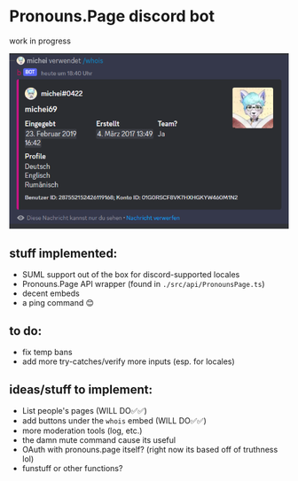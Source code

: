# Pronouns.Page discord bot

work in progress

![screenshot of the "/whois" command as of 22 feb 2023 (in german)](./static/ss.png)

## stuff implemented:
- SUML support out of the box for discord-supported locales
- Pronouns.Page API wrapper (found in `./src/api/PronounsPage.ts`)
- decent embeds
- a ping command 😊

## to do:
- fix temp bans
- add more try-catches/verify more inputs (esp. for locales)

## ideas/stuff to implement:
- List people's pages (WILL DO✅✅)
- add buttons under the `whois` embed (WILL DO✅✅)
- more moderation tools (log, etc.)
- the damn mute command cause its useful
- OAuth with pronouns.page itself? (right now its based off of truthness lol)
- funstuff or other functions?